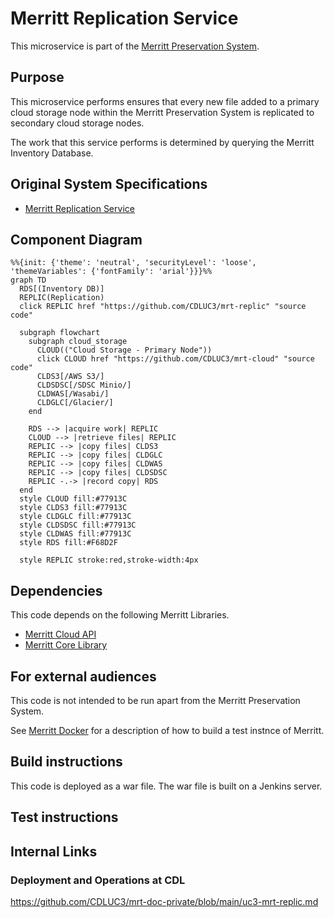 # Merritt Replication Service

This microservice is part of the [Merritt Preservation System](https://github.com/CDLUC3/mrt-doc).

## Purpose

This microservice performs ensures that every new file added to a primary cloud storage node within 
the Merritt Preservation System is replicated to secondary cloud storage nodes.

The work that this service performs is determined by querying the Merritt Inventory Database.

## Original System Specifications
- [Merritt Replication Service](https://github.com/CDLUC3/mrt-doc/blob/main/doc/Merritt-replication-service-latest.pdf)

## Component Diagram

```mermaid
%%{init: {'theme': 'neutral', 'securityLevel': 'loose', 'themeVariables': {'fontFamily': 'arial'}}}%%
graph TD
  RDS[(Inventory DB)]
  REPLIC(Replication)
  click REPLIC href "https://github.com/CDLUC3/mrt-replic" "source code"

  subgraph flowchart
    subgraph cloud_storage
      CLOUD(("Cloud Storage - Primary Node"))
      click CLOUD href "https://github.com/CDLUC3/mrt-cloud" "source code"
      CLDS3[/AWS S3/]
      CLDSDSC[/SDSC Minio/]
      CLDWAS[/Wasabi/]
      CLDGLC[/Glacier/]
    end

    RDS --> |acquire work| REPLIC
    CLOUD --> |retrieve files| REPLIC
    REPLIC --> |copy files| CLDS3
    REPLIC --> |copy files| CLDGLC
    REPLIC --> |copy files| CLDWAS
    REPLIC --> |copy files| CLDSDSC
    REPLIC -.-> |record copy| RDS
  end
  style CLOUD fill:#77913C
  style CLDS3 fill:#77913C
  style CLDGLC fill:#77913C
  style CLDSDSC fill:#77913C
  style CLDWAS fill:#77913C
  style RDS fill:#F68D2F

  style REPLIC stroke:red,stroke-width:4px
```

## Dependencies

This code depends on the following Merritt Libraries.
- [Merritt Cloud API](https://github.com/CDLUC3/mrt-cloud)
- [Merritt Core Library](https://github.com/CDLUC3/mrt-core2)

## For external audiences
This code is not intended to be run apart from the Merritt Preservation System.

See [Merritt Docker](https://github.com/CDLUC3/merritt-docker) for a description of how to build a test instnce of Merritt.

## Build instructions
This code is deployed as a war file. The war file is built on a Jenkins server.

## Test instructions

## Internal Links

### Deployment and Operations at CDL

https://github.com/CDLUC3/mrt-doc-private/blob/main/uc3-mrt-replic.md
